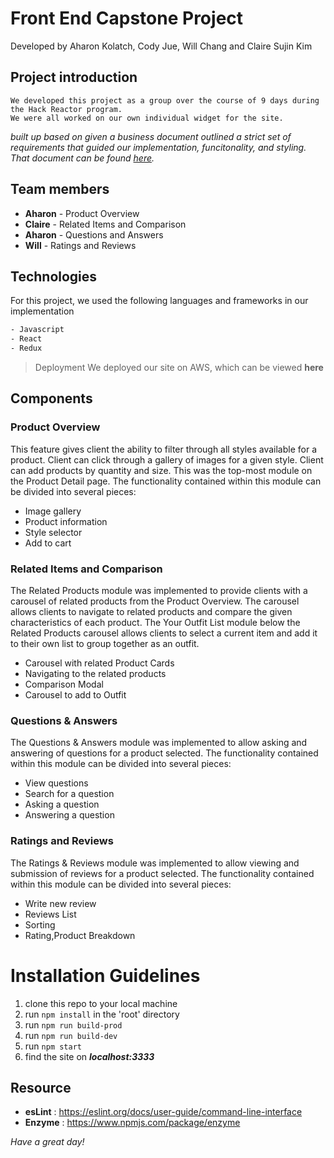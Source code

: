# Front End Capstone Project
Developed by Aharon Kolatch, Cody Jue, Will Chang and Claire Sujin Kim

## Project introduction
```
We developed this project as a group over the course of 9 days during the Hack Reactor program.
We were all worked on our own individual widget for the site.
```

_built up based on given a business document outlined a strict set of requirements that guided our implementation, funcitonality, and styling.
That document can be found [here](https://docs.google.com/document/d/1KAqduzY8ae3DYrSoCL1i23qHe95zJRYFulqMk-sGLWY/edit#)._

## Team members

- **Aharon** - Product Overview
- **Claire** - Related Items and Comparison	
- **Aharon** - Questions and Answers
- **Will** - Ratings and Reviews

## Technologies
For this project, we used the following languages and frameworks in our implementation
```bash
- Javascript
- React
- Redux
```
> Deployment
We deployed our site on AWS, which can be viewed **here**
  
## Components
### Product Overview
This feature gives client the ability to filter through all styles available for a product. Client can click through a gallery of images for a given style. Client can add products by quantity and size. This was the top-most module on the Product Detail page. The functionality contained within this module can be divided into several pieces:
* Image gallery
* Product information
* Style selector
* Add to cart

### Related Items and Comparison
The Related Products module was implemented to provide clients with a carousel of related products from the Product Overview. The carousel allows clients to navigate to related products and compare the given characteristics of each product.
The Your Outfit List module below the Related Products carousel allows clients to select a current item and add it to their own list to group together as an outfit.
* Carousel with related Product Cards
* Navigating to the related products
* Comparison Modal
* Carousel to add to Outfit

### Questions & Answers
The Questions & Answers module was implemented to allow asking and answering of questions for a product selected. The functionality contained within this module can be divided into several pieces:
* View questions
* Search for a question
* Asking a question
* Answering a question

### Ratings and Reviews
The Ratings & Reviews module was implemented to allow viewing and submission of reviews for a product selected. The functionality contained within this module can be divided into several pieces:
* Write new review
* Reviews List
* Sorting
* Rating,Product Breakdown

# Installation Guidelines
  1. clone this repo to your local machine
  2. run ```npm install``` in the 'root' directory
  2. run ```npm run build-prod```
  3. run ```npm run build-dev```
  4. run ```npm start```
  5. find the site on ***localhost:3333***
  
## Resource
- **esLint** : https://eslint.org/docs/user-guide/command-line-interface
- **Enzyme** : https://www.npmjs.com/package/enzyme

_Have a great day!_
